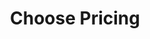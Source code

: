 ---
title: "Choose Pricing"
description: "this is meta description"
offer: "Save 50% On Annual Subscriptionssss"
# you can set only monthly, only yearly, or toggle both
monthly_yearly_toggle: "toggle" # available value "monthly"/"yearly"/"toggle"
billing:
  monthly: "billed monthly"
  annually: "billed annually"

# pricing card
pricing_card:
  # pricing table
  - name: "Essentials"
    content: "Nam ex Magnam ratione corporis harum minus quae laudantium, ullam quaerat Illum"
    currency: "$"
    monthly_price: "39"
    yearly_price: "139"
    featured: false
    button_label: "Grab This Deal"
    button_link: "#"
    services:
      - "Track Reward Part Program"
      - "Design and prototype powerful"
      - "Keep work in unlimited storage"
      - "Add people document handoff."

  # pricing table
  - name: "Team"
    content: "Sed a ratione nemo adipisci doloribus quisquam aut sapiente quibusdam illum debitis."
    currency: "$"
    monthly_price: "99"
    yearly_price: "199"
    featured: true
    button_label: "Grab This Deal"
    button_link: "#"
    services:
      - "Track Reward Part Program"
      - "Design and prototype powerful"
      - "Keep work in unlimited storage"
      - "Add people document handoff."

  # pricing table
  - name: "Professional"
    content: "Iusto optio voluptatem numquam natus totam ea vero minus nihil libero non!"
    currency: "$"
    monthly_price: "129"
    yearly_price: "229"
    featured: false
    button_label: "Grab This Deal"
    button_link: "#"
    services:
      - "Track Reward Part Program"
      - "Design and prototype powerful"
      - "Keep work in unlimited storage"
      - "Add people document handoff."
draft: false
---